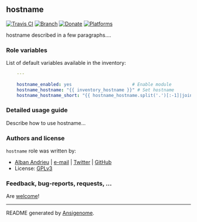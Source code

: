 ## hostname

[![Travis CI](http://img.shields.io/travis/AlbanAndrieu/ansible-hostname.svg?style=flat)](http://travis-ci.org/AlbanAndrieu/ansible-hostname) [![Branch](http://img.shields.io/github/tag/AlbanAndrieu/ansible-hostname.svg?style=flat-square)](https://github.com/AlbanAndrieu/ansible-hostname/tree/master) [![Donate](https://img.shields.io/gratipay/AlbanAndrieu.svg?style=flat)](https://www.gratipay.com/AlbanAndrieu)  [![Platforms](http://img.shields.io/badge/platforms-debian%20/%20ubuntu-lightgrey.svg?style=flat)](#)

hostname described in a few paragraphs....




### Role variables

List of default variables available in the inventory:

```yaml
    ---
    
    hostname_enabled: yes                       # Enable module
    hostname_hostname: "{{ inventory_hostname }}" # Set hostname
    hostname_hostname_short: "{{ hostname_hostname.split('.')[:-1]|join('.') }}" # Set short hostname
```


### Detailed usage guide

Describe how to use hostname...


### Authors and license

`hostname` role was written by:
- [Alban Andrieu](fr.linkedin.com/in/nabla/) | [e-mail](mailto:alban.andrieu@free.fr) | [Twitter](https://twitter.com/AlbanAndrieu) | [GitHub](https://github.com/AlbanAndrieu)
- License: [GPLv3](https://tldrlegal.com/license/gnu-general-public-license-v3-%28gpl-3%29)

### Feedback, bug-reports, requests, ...

Are [welcome](https://github.com/AlbanAndrieu/ansible-hostname/issues)!

***

README generated by [Ansigenome](https://github.com/nickjj/ansigenome/).
